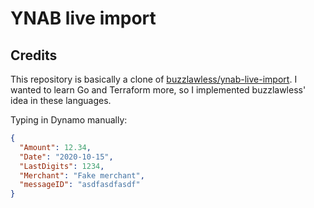 # YNAB live import


## Credits

This repository is basically a clone of [buzzlawless/ynab-live-import](https://github.com/buzzlawless/ynab-live-import).
I wanted to learn Go and Terraform more, so I implemented buzzlawless' idea in these languages. 

Typing in Dynamo manually:

```json
{
  "Amount": 12.34,
  "Date": "2020-10-15",
  "LastDigits": 1234,
  "Merchant": "Fake merchant",
  "messageID": "asdfasdfasdf"
}
```
